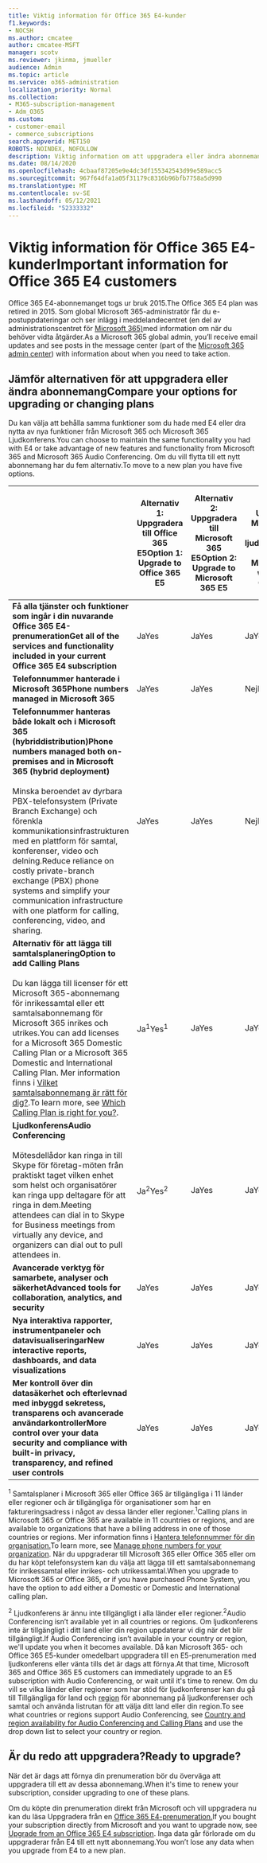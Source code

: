 ```yaml
---
title: Viktig information för Office 365 E4-kunder
f1.keywords:
- NOCSH
ms.author: cmcatee
author: cmcatee-MSFT
manager: scotv
ms.reviewer: jkinma, jmueller
audience: Admin
ms.topic: article
ms.service: o365-administration
localization_priority: Normal
ms.collection:
- M365-subscription-management
- Adm_O365
ms.custom:
- customer-email
- commerce_subscriptions
search.appverid: MET150
ROBOTS: NOINDEX, NOFOLLOW
description: Viktig information om att uppgradera eller ändra abonnemang för kunder med en Office 365 E4-prenumeration.
ms.date: 08/14/2020
ms.openlocfilehash: 4cbaaf87205e9e4dc3df155342543d99e589acc5
ms.sourcegitcommit: 967f64dfa1a05f31179c8316b96bfb7758a5d990
ms.translationtype: MT
ms.contentlocale: sv-SE
ms.lasthandoff: 05/12/2021
ms.locfileid: "52333332"
---
```

# <a name="important-information-for-office-365-e4-customers"></a><span data-ttu-id="52840-103">Viktig information för Office 365 E4-kunder</span><span class="sxs-lookup"><span data-stu-id="52840-103">Important information for Office 365 E4 customers</span></span>

<span data-ttu-id="52840-104">Office 365 E4-abonnemanget togs ur bruk 2015.</span><span class="sxs-lookup"><span data-stu-id="52840-104">The Office 365 E4 plan was retired in 2015.</span></span> <span data-ttu-id="52840-105">Som global Microsoft 365-administratör får du e-postuppdateringar och ser inlägg i meddelandecentret (en del av administrationscentret för [Microsoft 365)](https://go.microsoft.com/fwlink/p/?linkid=2024339)med information om när du behöver vidta åtgärder.</span><span class="sxs-lookup"><span data-stu-id="52840-105">As a Microsoft 365 global admin, you’ll receive email updates and see posts in the message center (part of the [Microsoft 365 admin center](https://go.microsoft.com/fwlink/p/?linkid=2024339)) with information about when you need to take action.</span></span>

## <a name="compare-your-options-for-upgrading-or-changing-plans"></a><span data-ttu-id="52840-106">Jämför alternativen för att uppgradera eller ändra abonnemang</span><span class="sxs-lookup"><span data-stu-id="52840-106">Compare your options for upgrading or changing plans</span></span>

<span data-ttu-id="52840-107">Du kan välja att behålla samma funktioner som du hade med E4 eller dra nytta av nya funktioner från Microsoft 365 och Microsoft 365 Ljudkonferens.</span><span class="sxs-lookup"><span data-stu-id="52840-107">You can choose to maintain the same functionality you had with E4 or take advantage of new features and functionality from Microsoft 365 and Microsoft 365 Audio Conferencing.</span></span> <span data-ttu-id="52840-108">Om du vill flytta till ett nytt abonnemang har du fem alternativ.</span><span class="sxs-lookup"><span data-stu-id="52840-108">To move to a new plan you have five options.</span></span>

|  | <span data-ttu-id="52840-109">Alternativ 1: Uppgradera till Office 365 E5</span><span class="sxs-lookup"><span data-stu-id="52840-109">Option 1: Upgrade to Office 365 E5</span></span> | <span data-ttu-id="52840-110">Alternativ 2: Uppgradera till Microsoft 365 E5</span><span class="sxs-lookup"><span data-stu-id="52840-110">Option 2: Upgrade to Microsoft 365 E5</span></span> | <span data-ttu-id="52840-111">Alternativ 3: Uppgradera till Microsoft 365 E5 utan ljudkonferens</span><span class="sxs-lookup"><span data-stu-id="52840-111">Option 3: Upgrade to Microsoft 365 E5 without Audio Conferencing</span></span> | <span data-ttu-id="52840-112">Alternativ 4: Byta till Office 365 E3</span><span class="sxs-lookup"><span data-stu-id="52840-112">Option 4: Change to Office 365 E3</span></span> | <span data-ttu-id="52840-113">Alternativ 5: Ändra till Microsoft 365 E3</span><span class="sxs-lookup"><span data-stu-id="52840-113">Option 5: Change to Microsoft 365 E3</span></span> |
|-|-|-|-|-|-|
| <span data-ttu-id="52840-114">**Få alla tjänster och funktioner som ingår i din nuvarande Office 365 E4-prenumeration**</span><span class="sxs-lookup"><span data-stu-id="52840-114">**Get all of the services and functionality included in your current Office 365 E4 subscription**</span></span> | <span data-ttu-id="52840-115">Ja</span><span class="sxs-lookup"><span data-stu-id="52840-115">Yes</span></span> | <span data-ttu-id="52840-116">Ja</span><span class="sxs-lookup"><span data-stu-id="52840-116">Yes</span></span> | <span data-ttu-id="52840-117">Ja</span><span class="sxs-lookup"><span data-stu-id="52840-117">Yes</span></span> | <span data-ttu-id="52840-118">Nej</span><span class="sxs-lookup"><span data-stu-id="52840-118">No</span></span> | <span data-ttu-id="52840-119">Nej</span><span class="sxs-lookup"><span data-stu-id="52840-119">No</span></span> |
| <span data-ttu-id="52840-120">**Telefonnummer hanterade i Microsoft 365**</span><span class="sxs-lookup"><span data-stu-id="52840-120">**Phone numbers managed in Microsoft 365**</span></span> | <span data-ttu-id="52840-121">Ja</span><span class="sxs-lookup"><span data-stu-id="52840-121">Yes</span></span> | <span data-ttu-id="52840-122">Ja</span><span class="sxs-lookup"><span data-stu-id="52840-122">Yes</span></span> | <span data-ttu-id="52840-123">Nej</span><span class="sxs-lookup"><span data-stu-id="52840-123">No</span></span> | <span data-ttu-id="52840-124">Nej</span><span class="sxs-lookup"><span data-stu-id="52840-124">No</span></span> | <span data-ttu-id="52840-125">Nej</span><span class="sxs-lookup"><span data-stu-id="52840-125">No</span></span> |
| <span data-ttu-id="52840-126">**Telefonnummer hanteras både lokalt och i Microsoft 365 (hybriddistribution)**</span><span class="sxs-lookup"><span data-stu-id="52840-126">**Phone numbers managed both on-premises and in Microsoft 365 (hybrid deployment)**</span></span><br/><br/><span data-ttu-id="52840-127">Minska beroendet av dyrbara PBX-telefonsystem (Private Branch Exchange) och förenkla kommunikationsinfrastrukturen med en plattform för samtal, konferenser, video och delning.</span><span class="sxs-lookup"><span data-stu-id="52840-127">Reduce reliance on costly private-branch exchange (PBX) phone systems and simplify your communication infrastructure with one platform for calling, conferencing, video, and sharing.</span></span> | <span data-ttu-id="52840-128">Ja</span><span class="sxs-lookup"><span data-stu-id="52840-128">Yes</span></span> | <span data-ttu-id="52840-129">Ja</span><span class="sxs-lookup"><span data-stu-id="52840-129">Yes</span></span> | <span data-ttu-id="52840-130">Nej</span><span class="sxs-lookup"><span data-stu-id="52840-130">No</span></span> | <span data-ttu-id="52840-131">Nej</span><span class="sxs-lookup"><span data-stu-id="52840-131">No</span></span> | <span data-ttu-id="52840-132">Nej</span><span class="sxs-lookup"><span data-stu-id="52840-132">No</span></span> |
| <span data-ttu-id="52840-133">**Alternativ för att lägga till samtalsplanering**</span><span class="sxs-lookup"><span data-stu-id="52840-133">**Option to add Calling Plans**</span></span><br/><br/><span data-ttu-id="52840-134">Du kan lägga till licenser för ett Microsoft 365-abonnemang för inrikessamtal eller ett samtalsabonnemang för Microsoft 365 inrikes och utrikes.</span><span class="sxs-lookup"><span data-stu-id="52840-134">You can add licenses for a Microsoft 365 Domestic Calling Plan or a Microsoft 365 Domestic and International Calling Plan.</span></span> <span data-ttu-id="52840-135">Mer information finns i [Vilket samtalsabonnemang är rätt för dig?](/MicrosoftTeams/calling-plan-landing-page).</span><span class="sxs-lookup"><span data-stu-id="52840-135">To learn more, see [Which Calling Plan is right for you?](/MicrosoftTeams/calling-plan-landing-page).</span></span> | <span data-ttu-id="52840-136">Ja<sup>1</sup></span><span class="sxs-lookup"><span data-stu-id="52840-136">Yes<sup>1</sup></span></span> | <span data-ttu-id="52840-137">Ja</span><span class="sxs-lookup"><span data-stu-id="52840-137">Yes</span></span> | <span data-ttu-id="52840-138">Ja</span><span class="sxs-lookup"><span data-stu-id="52840-138">Yes</span></span> | <span data-ttu-id="52840-139">Ja</span><span class="sxs-lookup"><span data-stu-id="52840-139">Yes</span></span> | <span data-ttu-id="52840-140">Ja</span><span class="sxs-lookup"><span data-stu-id="52840-140">Yes</span></span> |
| <span data-ttu-id="52840-141">**Ljudkonferens**</span><span class="sxs-lookup"><span data-stu-id="52840-141">**Audio Conferencing**</span></span><br/><br/><span data-ttu-id="52840-142">Mötesdellådor kan ringa in till Skype för företag-möten från praktiskt taget vilken enhet som helst och organisatörer kan ringa upp deltagare för att ringa in dem.</span><span class="sxs-lookup"><span data-stu-id="52840-142">Meeting attendees can dial in to Skype for Business meetings from virtually any device, and organizers can dial out to pull attendees in.</span></span> | <span data-ttu-id="52840-143">Ja<sup>2</sup></span><span class="sxs-lookup"><span data-stu-id="52840-143">Yes<sup>2</sup></span></span> | <span data-ttu-id="52840-144">Ja</span><span class="sxs-lookup"><span data-stu-id="52840-144">Yes</span></span> | <span data-ttu-id="52840-145">Ja</span><span class="sxs-lookup"><span data-stu-id="52840-145">Yes</span></span> | <span data-ttu-id="52840-146">Nej</span><span class="sxs-lookup"><span data-stu-id="52840-146">No</span></span> | <span data-ttu-id="52840-147">Nej</span><span class="sxs-lookup"><span data-stu-id="52840-147">No</span></span> |
| <span data-ttu-id="52840-148">**Avancerade verktyg för samarbete, analyser och säkerhet**</span><span class="sxs-lookup"><span data-stu-id="52840-148">**Advanced tools for collaboration, analytics, and security**</span></span> | <span data-ttu-id="52840-149">Ja</span><span class="sxs-lookup"><span data-stu-id="52840-149">Yes</span></span> | <span data-ttu-id="52840-150">Ja</span><span class="sxs-lookup"><span data-stu-id="52840-150">Yes</span></span> | <span data-ttu-id="52840-151">Ja</span><span class="sxs-lookup"><span data-stu-id="52840-151">Yes</span></span> | <span data-ttu-id="52840-152">Nej</span><span class="sxs-lookup"><span data-stu-id="52840-152">No</span></span> | <span data-ttu-id="52840-153">Nej</span><span class="sxs-lookup"><span data-stu-id="52840-153">No</span></span> |
| <span data-ttu-id="52840-154">**Nya interaktiva rapporter, instrumentpaneler och datavisualiseringar**</span><span class="sxs-lookup"><span data-stu-id="52840-154">**New interactive reports, dashboards, and data visualizations**</span></span> | <span data-ttu-id="52840-155">Ja</span><span class="sxs-lookup"><span data-stu-id="52840-155">Yes</span></span> | <span data-ttu-id="52840-156">Ja</span><span class="sxs-lookup"><span data-stu-id="52840-156">Yes</span></span> | <span data-ttu-id="52840-157">Ja</span><span class="sxs-lookup"><span data-stu-id="52840-157">Yes</span></span> | <span data-ttu-id="52840-158">Nej</span><span class="sxs-lookup"><span data-stu-id="52840-158">No</span></span> | <span data-ttu-id="52840-159">Nej</span><span class="sxs-lookup"><span data-stu-id="52840-159">No</span></span> |
| <span data-ttu-id="52840-160">**Mer kontroll över din datasäkerhet och efterlevnad med inbyggd sekretess, transparens och avancerade användarkontroller**</span><span class="sxs-lookup"><span data-stu-id="52840-160">**More control over your data security and compliance with built-in privacy, transparency, and refined user controls**</span></span> | <span data-ttu-id="52840-161">Ja</span><span class="sxs-lookup"><span data-stu-id="52840-161">Yes</span></span> | <span data-ttu-id="52840-162">Ja</span><span class="sxs-lookup"><span data-stu-id="52840-162">Yes</span></span> | <span data-ttu-id="52840-163">Ja</span><span class="sxs-lookup"><span data-stu-id="52840-163">Yes</span></span> | <span data-ttu-id="52840-164">Nej</span><span class="sxs-lookup"><span data-stu-id="52840-164">No</span></span> | <span data-ttu-id="52840-165">Ja</span><span class="sxs-lookup"><span data-stu-id="52840-165">Yes</span></span> |

<span data-ttu-id="52840-166"><sup>1</sup> Samtalsplaner i Microsoft 365 eller Office 365 är tillgängliga i 11 länder eller regioner och är tillgängliga för organisationer som har en faktureringsadress i något av dessa länder eller regioner.</span><span class="sxs-lookup"><span data-stu-id="52840-166"><sup>1</sup>Calling plans in Microsoft 365 or Office 365 are available in 11 countries or regions, and are available to organizations that have a billing address in one of those countries or regions.</span></span> <span data-ttu-id="52840-167">Mer information finns i [Hantera telefonnummer för din organisation.](/microsoftteams/manage-phone-numbers-for-your-organization/manage-phone-numbers-for-your-organization)</span><span class="sxs-lookup"><span data-stu-id="52840-167">To learn more, see [Manage phone numbers for your organization](/microsoftteams/manage-phone-numbers-for-your-organization/manage-phone-numbers-for-your-organization).</span></span> <span data-ttu-id="52840-168">När du uppgraderar till Microsoft 365 eller Office 365 eller om du har köpt telefonsystem kan du välja att lägga till ett samtalsabonnemang för inrikessamtal eller inrikes- och utrikessamtal.</span><span class="sxs-lookup"><span data-stu-id="52840-168">When you upgrade to Microsoft 365 or Office 365, or if you have purchased Phone System, you have the option to add either a Domestic or Domestic and International calling plan.</span></span>

<span data-ttu-id="52840-169"><sup>2</sup> Ljudkonferens är ännu inte tillgängligt i alla länder eller regioner.</span><span class="sxs-lookup"><span data-stu-id="52840-169"><sup>2</sup>Audio Conferencing isn’t available yet in all countries or regions.</span></span> <span data-ttu-id="52840-170">Om ljudkonferens inte är tillgängligt i ditt land eller din region uppdaterar vi dig när det blir tillgängligt.</span><span class="sxs-lookup"><span data-stu-id="52840-170">If Audio Conferencing isn’t available in your country or region, we'll update you when it becomes available.</span></span> <span data-ttu-id="52840-171">Då kan Microsoft 365- och Office 365 E5-kunder omedelbart uppgradera till en E5-prenumeration med ljudkonferens eller vänta tills det är dags att förnya.</span><span class="sxs-lookup"><span data-stu-id="52840-171">At that time, Microsoft 365 and Office 365 E5 customers can immediately upgrade to an E5 subscription with Audio Conferencing, or wait until it's time to renew.</span></span> <span data-ttu-id="52840-172">Om du vill se vilka länder eller regioner som har stöd för ljudkonferenser kan du gå till Tillgängliga för land och [region](/microsoftteams/country-and-region-availability-for-audio-conferencing-and-calling-plans/country-and-region-availability-for-audio-conferencing-and-calling-plans) för abonnemang på ljudkonferenser och samtal och använda listrutan för att välja ditt land eller din region.</span><span class="sxs-lookup"><span data-stu-id="52840-172">To see what countries or regions support Audio Conferencing, see [Country and region availability for Audio Conferencing and Calling Plans](/microsoftteams/country-and-region-availability-for-audio-conferencing-and-calling-plans/country-and-region-availability-for-audio-conferencing-and-calling-plans) and use the drop down list to select your country or region.</span></span>

## <a name="ready-to-upgrade"></a><span data-ttu-id="52840-173">Är du redo att uppgradera?</span><span class="sxs-lookup"><span data-stu-id="52840-173">Ready to upgrade?</span></span>

<span data-ttu-id="52840-174">När det är dags att förnya din prenumeration bör du överväga att uppgradera till ett av dessa abonnemang.</span><span class="sxs-lookup"><span data-stu-id="52840-174">When it's time to renew your subscription, consider upgrading to one of these plans.</span></span>

<span data-ttu-id="52840-175">Om du köpte din prenumeration direkt från Microsoft och vill uppgradera nu kan du läsa Uppgradera från en [Office 365 E4-prenumeration.](upgrade-Office-365-E4.md)</span><span class="sxs-lookup"><span data-stu-id="52840-175">If you bought your subscription directly from Microsoft and you want to upgrade now, see [Upgrade from an Office 365 E4 subscription](upgrade-Office-365-E4.md).</span></span> <span data-ttu-id="52840-176">Inga data går förlorade om du uppgraderar från E4 till ett nytt abonnemang.</span><span class="sxs-lookup"><span data-stu-id="52840-176">You won’t lose any data when you upgrade from E4 to a new plan.</span></span>
